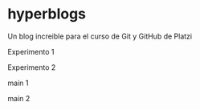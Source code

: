 # hyperblogs
Un blog increible para el curso de Git y GitHub de Platzi

Experimento 1

Experimento 2

main 1

main 2